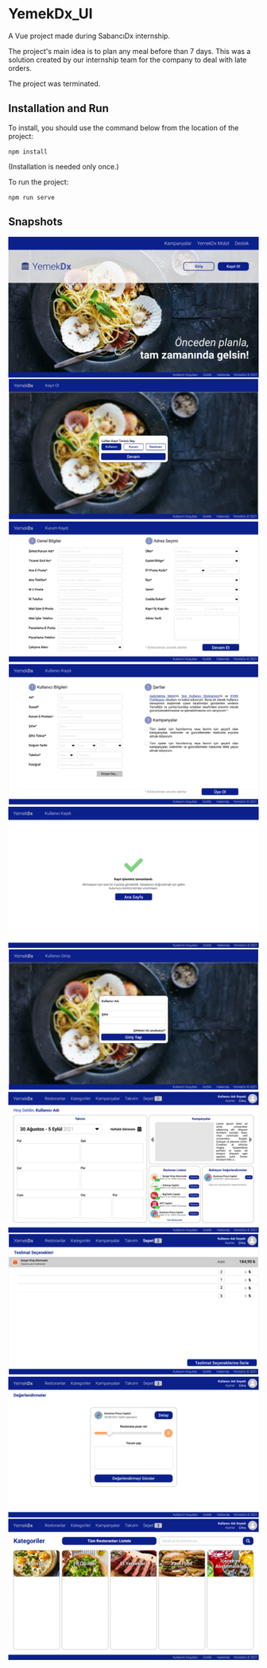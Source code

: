 # YemekDx_UI
A Vue project made during SabancıDx internship.

The project's main idea is to plan any meal before than 7 days.
This was a solution created by our internship team for the company to deal with late orders.

The project was terminated.

## Installation and Run
To install, you should use the command below from the location of the project:
```
npm install
```
(Installation is needed only once.)

To run the project:
```
npm run serve
```

## Snapshots

![YemekDx UI Image 1](images/AEN-yemekdx-1.jpg)
![YemekDx UI Image 2](images/AEN-yemekdx-2.png)
![YemekDx UI Image 3](images/AEN-yemekdx-3.png)
![YemekDx UI Image 4](images/AEN-yemekdx-4.png)
![YemekDx UI Image 5](images/AEN-yemekdx-5.png)
![YemekDx UI Image 6](images/AEN-yemekdx-6.png)
![YemekDx UI Image 7](images/AEN-yemekdx-7.png)
![YemekDx UI Image 8](images/AEN-yemekdx-8.png)
![YemekDx UI Image 9](images/AEN-yemekdx-9.png)
![YemekDx UI Image 9](images/AEN-yemekdx-10.png)
